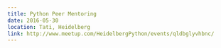 ```yaml
---
title: Python Peer Mentoring
date: 2016-05-30
location: Tati, Heidelberg
link: http://www.meetup.com/HeidelbergPython/events/qldbglyvhbnc/
---
```

